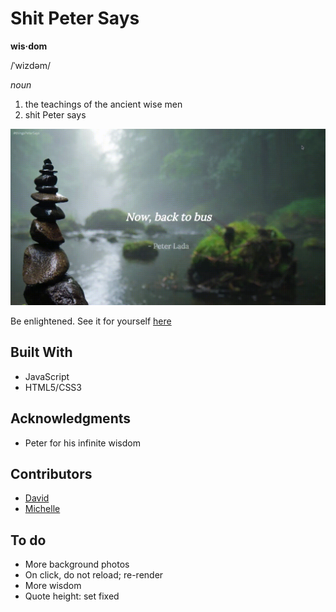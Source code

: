 # Shit Peter Says

**wis·dom**

/ˈwizdəm/

*noun*
1. the teachings of the ancient wise men
2. shit Peter says


![Gif of the generator](./public/screenplay2.gif)


Be enlightened. See it for yourself [here](http://shitpetersays.com/)


## Built With
* JavaScript
* HTML5/CSS3


## Acknowledgments 
* Peter for his infinite wisdom 


## Contributors 
* [David](https://github.com/davidyshin)
* [Michelle](https://github.com/michellelala)


## To do
* More background photos 
* On click, do not reload; re-render 
* More wisdom 
* Quote height: set fixed 
